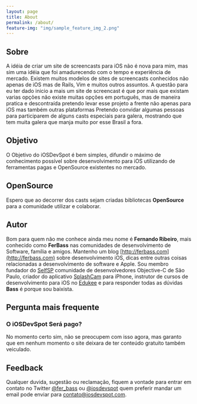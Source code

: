 ```yaml
---
layout: page
title: About
permalink: /about/
feature-img: "img/sample_feature_img_2.png"
---
```


Sobre
-

A idéia de criar um site de screencasts para iOS não é nova para mim, mas sim uma idéia que foi amadurecendo com o tempo e experiência de mercado. Existem muitos modelos de sites de screencasts conhecidos não apenas de iOS mas de Rails, Vim e muitos outros assuntos. A questão para eu ter dado inicio a mais um site de screencast é que por mais que existam varias opções não existe muitas opções em português, mas de maneira pratica e descontraída pretendo levar esse projeto a frente não apenas para iOS mas também outras plataformas Pretendo convidar algumas pessoas para participarem de alguns casts especiais para galera, mostrando que tem muita galera que manja muito por esse Brasil a fora.

Objetivo
-

O Objetivo do iOSDevSpot é bem simples, difundir o máximo de conhecimento possível sobre desenvolvimento para iOS utilizando de ferramentas pagas e OpenSource existentes no mercado.

OpenSource
-

Espero que ao decorrer dos casts sejam criadas bibliotecas **OpenSource** para a comunidade utilizar e colaborar.

Autor
-

Bom para quem não me conhece ainda meu nome é **Fernando Ribeiro**, mais conhecido como **FerBass** nas comunidades de desenvolvimento de Software, família e amigos. Mantenho um blog [http://ferbass.com](http://ferbass.com) sobre desenvolvimento iOS, dicas entre outras coisas relacionadas a desenvolvimento de software e Apple. Sou membro fundador do [SelfSP](http://selfsp.org) comunidade de desenvolvedores Objective-C de São Paulo, criador do aplicativo [SplashCam](http://splashc.am) para iPhone, instrutor de cursos de desenvolvimento para iOS no [Edukee](http://edukee.com) e para responder todas as dúvidas **Bass** é porque sou baixista.

Pergunta mais frequente
-

### O iOSDevSpot Será pago?
No momento certo sim, não se preocupem com isso agora, mas garanto que em nenhum momento o site deixara de ter conteúdo gratuito também veiculado.

Feedback
-
Qualquer duvida, sugestão ou reclamação, fiquem a vontade para entrar em contato no Twitter [@fer_bass](http://twitter.com/fer_bass) ou [@iosdevspot](http://twitter.com/iosdevspot) quem preferir mandar um email 
pode enviar para [contato@iosdevspot.com](mailto:contato@iosdevspot.com).
